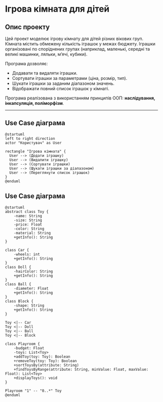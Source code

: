  # Ігрова кімната для дітей

## Опис проекту
Цей проект моделює ігрову кімнату для дітей різних вікових груп. Кімната містить обмежену кількість іграшок у межах бюджету. Іграшки організовані по споріднених групах (наприклад, маленькі, середні та великі машинки, ляльки, м’ячі, кубики). 

Програма дозволяє:
- Додавати та видаляти іграшки.
- Сортувати іграшки за параметрами (ціна, розмір, тип).
- Шукати іграшки за заданим діапазоном значень.
- Відображати повний список іграшок у кімнаті.

Програма реалізована з використанням принципів ООП: **наслідування, інкапсуляція, поліморфізм**.

---

## Use Case діаграма

```plantuml
@startuml
left to right direction
actor "Користувач" as User

rectangle "Ігрова кімната" {
  User --> (Додати іграшку)
  User --> (Видалити іграшку)
  User --> (Сортувати іграшки)
  User --> (Шукати іграшки за діапазоном)
  User --> (Переглянути список іграшок)
}
@enduml

```

## Use Case діаграма
```
@startuml
abstract class Toy {
    -name: String
    -size: String
    -price: Float
    -color: String
    -material: String
    +getInfo(): String
}

class Car {
    -wheels: int
    +getInfo(): String
}
class Doll {
    -hairColor: String
    +getInfo(): String
}
class Ball {
    -diameter: Float
    +getInfo(): String
}
class Block {
    -shape: String
    +getInfo(): String
}

Toy <|-- Car
Toy <|-- Doll
Toy <|-- Ball
Toy <|-- Block

class Playroom {
    -budget: Float
    -toys: List<Toy>
    +addToy(toy: Toy): Boolean
    +removeToy(toy: Toy): Boolean
    +sortToysBy(attribute: String)
    +findToysByRange(attribute: String, minValue: Float, maxValue: Float): List<Toy>
    +displayToys(): void
}

Playroom "1" -- "0..*" Toy
@enduml

```
